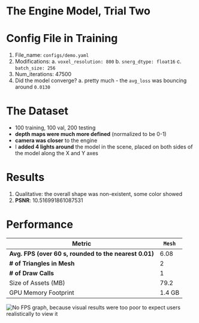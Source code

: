 # The Engine Model, Trial Two

# Config File in Training
1. File_name: `configs/demo.yaml`
2. Modifications:
    a. `voxel_resolution: 800`
    b. `snerg_dtype: float16`
    c. `batch_size: 256`
3. Num_iterations: 47500
4. Did the model converge? 
    a. pretty much - the `avg_loss` was bouncing around `0.0130`

# The Dataset
- 100 training, 100 val, 200 testing
- **depth maps were much more defined** (normalized to be 0-1)
- **camera was closer** to the engine
- I **added 4 lights around** the model in the scene, placed on both sides of the model along the X and Y axes

# Results
1. Qualitative: the overall shape was non-existent, some color showed
2. **PSNR**: 10.516991861087531

# Performance

| Metric               |  `Mesh` |
|----------------------|--------|
| **Avg. FPS (over 60 s, rounded to the nearest 0.01)**|   6.08   |
| **# of Triangles in Mesh** | 2 |
| **# of Draw Calls** |  1 |
| Size of Assets (MB)     | 79.2 |
| GPU Memory Footprint         | 1.4 GB |

![No FPS graph, because visual results were too poor to expect users realistically to view it](TODO)
